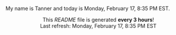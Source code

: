 My name is Tanner and today is Monday, February 17, 8:35 PM EST.

<p align="center">This <i>README</i> file is generated <b>every 3 hours</b>!</br>Last refresh: Monday, February 17, 8:35 PM EST<br /></p>
